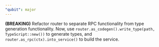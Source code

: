```yaml
---
"qubit": major
---
```


**(BREAKING)** Refactor router to separate RPC functionality from type generation functionality.
Now, use `router.as_codegen().write_type(path, TypeScript::new())` to generate types, and
`router.as_rpc(ctx).into_service()` to build the service.
